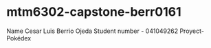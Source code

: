 # mtm6302-capstone-berr0161
Name Cesar Luis Berrio Ojeda
Student number - 041049262
Proyect- Pokédex